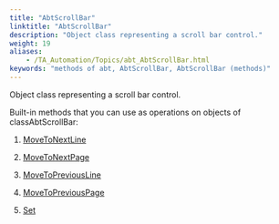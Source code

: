 ```yaml
--- 
title: "AbtScrollBar"
linktitle: "AbtScrollBar"
description: "Object class representing a scroll bar control."
weight: 19
aliases: 
    - /TA_Automation/Topics/abt_AbtScrollBar.html
keywords: "methods of abt, AbtScrollBar, AbtScrollBar (methods)"
---
```


Object class representing a scroll bar control.

Built-in methods that you can use as operations on objects of classAbtScrollBar:

1.  [MoveToNextLine](/TA_Automation/Topics/abt_MoveToNextLine_8.html)  

2.  [MoveToNextPage](/TA_Automation/Topics/abt_MoveToNextPage_8.html)  

3.  [MoveToPreviousLine](/TA_Automation/Topics/abt_MoveToPreviousLine_8.html)  

4.  [MoveToPreviousPage](/TA_Automation/Topics/abt_MoveToPreviousPage_8.html)  

5.  [Set](/TA_Automation/Topics/abt_Set_8.html)  





